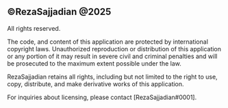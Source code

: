 ## ©RezaSajjadian @2025
All rights reserved.

The code, and content of this application are protected by international copyright laws. Unauthorized reproduction or distribution of this application or any portion of it may result in severe civil and criminal penalties and will be prosecuted to the maximum extent possible under the law.

RezaSajjadian retains all rights, including but not limited to the right to use, copy, distribute, and make derivative works of this application.

For inquiries about licensing, please contact [RezaSajjadian#0001].
